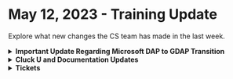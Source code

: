 # May 12, 2023 - Training Update

Explore what new changes the CS team has made in the last week.

<details>

<summary><strong>Important Update Regarding Microsoft DAP to GDAP Transition</strong></summary>

Starting May 22, 2023, Microsoft will be transitioning from DAP (Delegated Access Permissions) relationships to GDAP (Granular Delegated Access Permissions) roles. According to Microsoft, only 35% of users have migrated to GDAP so far.

**Why is this important?**

This change in Microsoft's tenant management system may impact your Rewst account. If no action is taken, Microsoft will force migrate members of the AdminAgents group to a limited role, and Rewst functionality may be impacted. This will cause onboarding and setting items via CSP, Exchange, or Graph APIs to fail.

**How can we help you migrate?**

To assist you in this migration, we've provided some helpful resources:

* Conditional Access Best Practices: https://rewst.help/docs/integrations/Cloud/Best-Practices/conditional-access-best-practices
* Common CSP Error Troubleshooting: https://rewst.help/docs/integrations/Cloud/Best-Practices/common-csp-error-troubleshooting
* Microsoft's Official Announcement: https://learn.microsoft.com/en-us/partner-center/announcements/2023-april

Additionally, you can choose any of the following three tools for migration:

* CIPP: https://cipp.app/ (Open-source solution)
* Microsoft Lighthouse (Requires a free Microsoft Lighthouse license)
* Microsoft's GDAP Migration tool

**Need help or have questions?**

The ROC team at Rewst is committed to helping you through this transition. If you need any assistance or have any questions, please don't hesitate to reach out in your private customer channel in our Discord server. If you're not already in our Discord server, you can join here: https://discord.gg/rewst and use the /verify slash command with your \[company] email address to authenticate.

**Checking your migration status**

If you are unsure if you have already migrated to GDAP, or want to double-check, you can visit https://partner.microsoft.com/en-us/dashboard/commerce2/granularadminaccess/list. This page displays all your current GDAP relationships. If this list is empty, or does not load, you will need to perform the GDAP migration.

</details>

<details>

<summary><strong>Cluck U and Documentation Updates</strong></summary>

* Coming Soon:
  * Rewst 101 is in the final stages to be revealed soon!
  * Rewst 105 is underway!
  * We are working to provide all setup and actions for all our integrations!

</details>

<details>

<summary><strong>Tickets</strong></summary>

With the ROC now using Halo for their ticketing system, this is when you should find a ticket created for you!

* [ ] A discussion with a ROC engineer that doesn't result in a fix on first discussion
* [ ] If you have a call to troubleshoot, create workflows or other ROC work
* [ ] For all onboarding or expansion work
* [ ] If a call results in a new workflow idea or request

If you'd like to manually create a ticket yourself, review the "Rewst Support" section at the bottom of this page.

</details>
